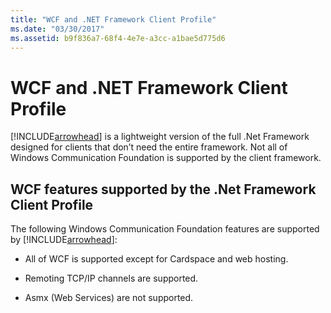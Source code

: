 ```yaml
---
title: "WCF and .NET Framework Client Profile"
ms.date: "03/30/2017"
ms.assetid: b9f836a7-68f4-4e7e-a3cc-a1bae5d775d6
---
```

# WCF and .NET Framework Client Profile
[!INCLUDE[arrowhead](../../../includes/arrowhead-md.md)] is a lightweight version of the full .Net Framework designed for clients that don’t need the entire framework. Not all of Windows Communication Foundation is supported by the client framework.  
  
## WCF features supported by the .Net Framework Client Profile  
 The following Windows Communication Foundation features are supported by [!INCLUDE[arrowhead](../../../includes/arrowhead-md.md)]:  
  
-   All of WCF is supported except for Cardspace and web hosting.  
  
-   Remoting TCP/IP channels are supported.  
  
-   Asmx (Web Services) are not supported.

